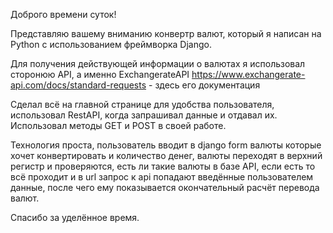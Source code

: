 Доброго времени суток!

Представляю вашему вниманию конвертр валют, который я написан на Python с использованием фреймворка Django.

Для получения действующей информации о валютах я использовал сторонюю API,
а именно ExchangerateAPI https://www.exchangerate-api.com/docs/standard-requests - здесь его документация

Сделал всё на главной странице для удобства пользователя, использовал RestAPI, когда запрашивал данные и отдавал их.
Использовал методы GET и POST в своей работе.

Технология проста, пользователь вводит в django form валюты которые хочет конвертировать и количество денег,
валюты переходят в верхний регистр и проверяются, есть ли такие валюты в базе API, если есть то всё проходит
и в url запрос к api попадают введённые пользователем данные, после чего ему показывается окончательный расчёт
перевода валют.

Спасибо за уделённое время.
